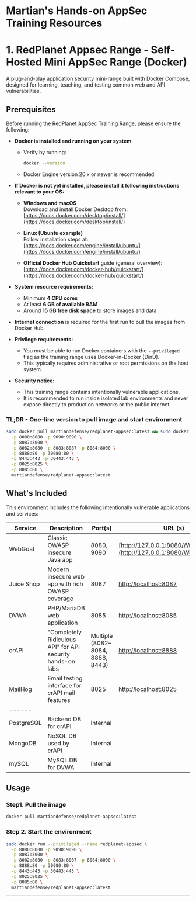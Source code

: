 # Martian's Hands-on AppSec Training Resources


# 1. RedPlanet Appsec Range - Self-Hosted Mini AppSec Range (Docker)

A plug-and-play application security mini-range built with Docker Compose, designed for learning, teaching, and testing common web and API vulnerabilities.

## **Prerequisites**

Before running the RedPlanet AppSec Training Range, please ensure the following:

- **Docker is installed and running on your system**  
  - Verify by running:  
    ```bash
    docker --version
    ```
  - Docker Engine version 20.x or newer is recommended.

- **If Docker is not yet installed, please install it following instructions relevant to your OS:**  

  - **Windows and macOS**  
    Download and install Docker Desktop from:  
    [https://docs.docker.com/desktop/install/](https://docs.docker.com/desktop/install/)

  - **Linux (Ubuntu example)**  
    Follow installation steps at:  
    [https://docs.docker.com/engine/install/ubuntu/](https://docs.docker.com/engine/install/ubuntu/)

  - **Official Docker Hub Quickstart** guide (general overview):  
    [https://docs.docker.com/docker-hub/quickstart/](https://docs.docker.com/docker-hub/quickstart/)

- **System resource requirements:**  
  - Minimum **4 CPU cores**  
  - At least **6 GB of available RAM**  
  - Around **15 GB free disk space** to store images and data

- **Internet connection** is required for the first run to pull the images from Docker Hub.

- **Privilege requirements:**  
  - You must be able to run Docker containers with the `--privileged` flag as the training range uses Docker-in-Docker (DinD).  
  - This typically requires administrative or root permissions on the host system.

- **Security notice:**  
  - This training range contains intentionally vulnerable applications.  
  - It is recommended to run inside isolated lab environments and never expose directly to production networks or the public internet.


### TL;DR - One-line version to pull image and start environment
```bash
sudo docker pull martiandefense/redplanet-appsec:latest && sudo docker run --privileged --name redplanet-appsec-instance \
  -p 8080:8080 -p 9090:9090 \
  -p 8087:3000 \
  -p 8082:8080 -p 8083:8087 -p 8084:8000 \
  -p 8888:80 -p 30080:80 \
  -p 8443:443 -p 30443:443 \
  -p 8025:8025 \
  -p 8085:80 \
  martiandefense/redplanet-appsec:latest
```


## What's Included

This environment includes the following intentionally vulnerable applications and services:

| Service        | Description                                                  | Port(s)                  | URL (s)
|----------------|--------------------------------------------------------------|--------------------------| ---------------------- |
| WebGoat        | Classic OWASP insecure Java app                              | 8080, 9090               | [http://127.0.0.1:8080//WebGoat/login](http://127.0.0.1:8080/WebGoat/login) |
| Juice Shop     | Modern insecure web app with rich OWASP coverage             | 8087                     | [http://localhost:8087](http://localhost:8087)|
| DVWA           | PHP/MariaDB web application                                  | 8085                     | [http://localhost:8085](http://localhost:8085) |
| crAPI          | "Completely Ridiculous API" for API security hands-on labs   | Multiple (8082–8084, 8888, 8443) | [http://localhost:8888](http://localhost:8888) |
| MailHog        | Email testing interface for crAPI mail features              | 8025                     | [http://localhost:8025](http://localhost:8025) |
| ------         |  
| PostgreSQL     | Backend DB for crAPI                                         | Internal                 |
| MongoDB        | NoSQL DB used by crAPI                                       | Internal                 |
| mySQL          | MySQL DB for DVWA                                            | Internal                 |



## Usage

### Step1. Pull the image
```bash
docker pull martiandefense/redplanet-appsec:latest 
```
### Step 2. Start the environment

```bash
sudo docker run --privileged --name redplanet-appsec \
  -p 8080:8080 -p 9090:9090 \
  -p 8087:3000 \
  -p 8082:8080 -p 8083:8087 -p 8084:8000 \
  -p 8888:80 -p 30080:80 \
  -p 8443:443 -p 30443:443 \
  -p 8025:8025 \
  -p 8085:80 \
  martiandefense/redplanet-appsec:latest
```
---
